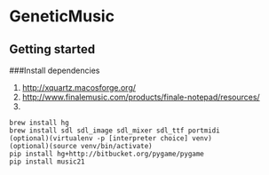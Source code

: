 # GeneticMusic

## Getting started

###Install dependencies

1. http://xquartz.macosforge.org/
2. http://www.finalemusic.com/products/finale-notepad/resources/
3. 

```
brew install hg
brew install sdl sdl_image sdl_mixer sdl_ttf portmidi
(optional)(virtualenv -p [interpreter choice] venv)
(optional)(source venv/bin/activate)
pip install hg+http://bitbucket.org/pygame/pygame
pip install music21
```


